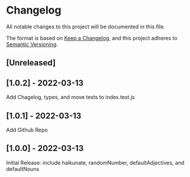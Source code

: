 # Changelog
All notable changes to this project will be documented in this file.

The format is based on [Keep a Changelog](https://keepachangelog.com/en/1.0.0/),
and this project adheres to [Semantic Versioning](https://semver.org/spec/v2.0.0.html).

## [Unreleased]

## [1.0.2] - 2022-03-13
Add Chagelog, types, and move tests to index.test.js

## [1.0.1] - 2022-03-13
Add Github Repo

## [1.0.0] - 2022-03-13
Initial Release: include haikunate, randomNumber, defaultAdjectives, and defaultNouns